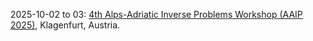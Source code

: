 2025-10-02 to 03: [4th Alps-Adriatic Inverse Problems Workshop (AAIP 2025)](https://conference3.aau.at/event/92), Klagenfurt, Austria.

